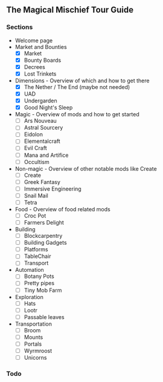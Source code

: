 ## The Magical Mischief Tour Guide ##

### Sections ###

- Welcome page
- Market and Bounties
  - [x] Market
  - [x] Bounty Boards
  - [x] Decrees
  - [x] Lost Trinkets
- Dimensions - Overview of which and how to get there
  - [x] The Nether / The End (maybe not needed)
  - [x] UAD
  - [x] Undergarden
  - [x] Good Night's Sleep
- Magic - Overview of mods and how to get started
  - [ ] Ars Nouveau
  - [ ] Astral Sourcery
  - [ ] Eidolon
  - [ ] Elementalcraft
  - [ ] Evil Craft
  - [ ] Mana and Artifice
  - [ ] Occultism
- Non-magic - Overview of other notable mods like Create
  - [ ] Create
  - [ ] Greek Fantasy
  - [ ] Immersive Engineering
  - [ ] Snail Mail
  - [ ] Tetra
- Food - Overview of food related mods
  - [ ] Croc Pot
  - [ ] Farmers Delight
- Building
  - [ ] Blockcarpentry
  - [ ] Building Gadgets
  - [ ] Platforms
  - [ ] TableChair
  - [ ] Transport
- Automation
  - [ ] Botany Pots
  - [ ] Pretty pipes
  - [ ] Tiny Mob Farm
- Exploration
  - [ ] Hats
  - [ ] Lootr
  - [ ] Passable leaves
- Transportation
  - [ ] Broom
  - [ ] Mounts
  - [ ] Portals
  - [ ] Wyrmroost
  - [ ] Unicorns
  
### Todo

